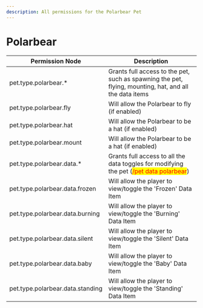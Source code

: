```yaml
---
description: All permissions for the Polarbear Pet
---
```


# Polarbear
| Permission Node | Description |
| - | - |
| pet.type.polarbear.* | Grants full access to the pet, such as spawning the pet, flying, mounting, hat, and all the data items |
| pet.type.polarbear.fly | Will allow the Polarbear to fly (if enabled) |
| pet.type.polarbear.hat | Will allow the Polarbear to be a hat (if enabled) |
| pet.type.polarbear.mount | Will allow the Polarbear to be a hat (if enabled) |
| pet.type.polarbear.data.* | Grants full access to all the data toggles for modifying the pet (<mark style="color:red;">/pet data polarbear</mark>) |
| pet.type.polarbear.data.frozen | Will allow the player to view/toggle the 'Frozen' Data Item |
| pet.type.polarbear.data.burning | Will allow the player to view/toggle the 'Burning' Data Item |
| pet.type.polarbear.data.silent | Will allow the player to view/toggle the 'Silent' Data Item |
| pet.type.polarbear.data.baby | Will allow the player to view/toggle the 'Baby' Data Item |
| pet.type.polarbear.data.standing | Will allow the player to view/toggle the 'Standing' Data Item |

